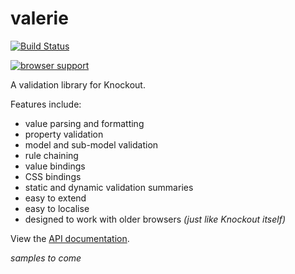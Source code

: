 valerie
=======

[![Build Status](https://travis-ci.org/egrove/valerie.png?branch=master)](https://travis-ci.org/egrove/valerie)

[![browser support](https://ci.testling.com/egrove/valerie.png)](https://ci.testling.com/egrove/valerie)

A validation library for Knockout.

Features include:

- value parsing and formatting
- property validation
- model and sub-model validation
- rule chaining
- value bindings
- CSS bindings
- static and dynamic validation summaries
- easy to extend
- easy to localise
- designed to work with older browsers _(just like Knockout itself)_

View the [API documentation](https://rawgithub.com/egrove/valerie/master/latest/apidocs/index.html).

_samples to come_